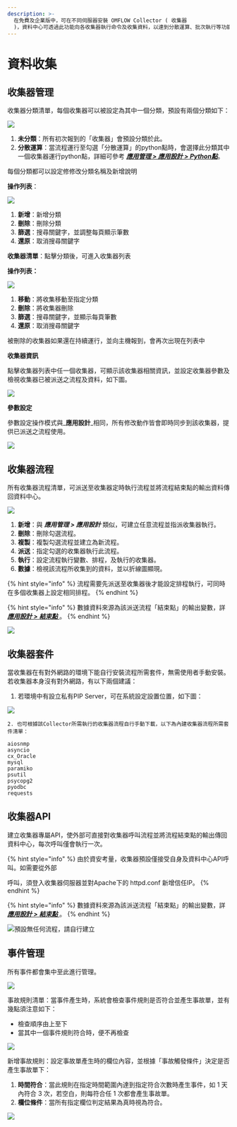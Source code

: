 ```yaml
---
description: >-
  在免費及企業版中，可在不同伺服器安裝 OMFLOW Collector ( 收集器
  )，資料中心可透過此功能向各收集器執行命令及收集資料，以達到分散運算、批次執行等功能。
---
```


# 資料收集

## 收集器管理

收集器分類清單，每個收集器可以被設定為其中一個分類，預設有兩個分類如下：

![](../.gitbook/assets/tu-pian-%20%281%29.png)

1. **未分類**：所有初次報到的「收集器」會預設分類於此。
2. **分散運算**：當流程運行至勾選「分散運算」的python點時，會選擇此分類其中一個收集器運行python點，詳細可參考 [_**應用管理 &gt; 應用設計 &gt; Python點**_](6.md#cheng-shi-ma)。

每個分類都可以設定修修改分類名稱及新增說明

**操作列表**：

![](../.gitbook/assets/tu-pian-%20%2846%29.png)

1. **新增**：新增分類
2. **刪除**：刪除分類
3. **篩選**：搜尋關鍵字，並調整每頁顯示筆數
4. **還原**：取消搜尋關鍵字

**收集器清單**：點擊分類後，可進入收集器列表

**操作列表：**

![](../.gitbook/assets/tu-pian-%20%2829%29.png)

1. **移動**：將收集移動至指定分類
2. **刪除**：將收集器刪除
3. **篩選**：搜尋關鍵字，並顯示每頁筆數
4. **還原**：取消搜尋關鍵字

被刪除的收集器如果還在持續運行，並向主機報到，會再次出現在列表中

**收集器資訊**

點擊收集器列表中任一個收集器，可顯示該收集器相關資訊，並設定收集器參數及檢視收集器已被派送之流程及資料，如下圖。

![](../.gitbook/assets/tu-pian-%20%2854%29.png)

**參數設定**

參數設定操作模式與_**應用設計**_相同，所有修改動作皆會即時同步到該收集器，提供已派送之流程使用。

![](../.gitbook/assets/tu-pian-%20%2853%29.png)

## 收集器流程

所有收集器流程清單，可派送至收集器定時執行流程並將流程結束點的輸出資料傳回資料中心。

![](../.gitbook/assets/tu-pian-%20%2855%29.png)

1. **新增**：與 _**應用管理 &gt; 應用設計**_ 類似，可建立任意流程並指派收集器執行。
2. **刪除**：刪除勾選流程。
3. **複製**：複製勾選流程並建立為新流程。
4. **派送**：指定勾選的收集器執行此流程。
5. **執行**：設定流程執行變數、排程，及執行的收集器。
6. **數據**：檢視該流程所收集到的資料，並以折線圖顯現。

{% hint style="info" %}
流程需要先派送至收集器後才能設定排程執行，可同時在多個收集器上設定相同排程。
{% endhint %}

{% hint style="info" %}
數據資料來源為該派送流程「結束點」的輸出變數，詳 [_**應用設計 &gt; 結束點**_ ](6.md#jie-shu)。
{% endhint %}

![](../.gitbook/assets/pic011.jpg)

## 收集器套件

當收集器在有對外網路的環境下能自行安裝流程所需套件，無需使用者手動安裝。若收集器本身沒有對外網路，有以下兩個建議：

1. 若環境中有設立私有PIP Server，可在系統設定設置位置，如下圖：

![](../.gitbook/assets/pipserver.png)

    2. 也可根據該Collector所需執行的收集器流程自行手動下載，以下為內建收集器流程所需套件清單：

```text
aiosnmp
asyncio
cx_Oracle
mysql
paramiko
psutil
psycopg2
pyodbc
requests
```

## 收集器API

建立收集器專屬API，使外部可直接對收集器呼叫流程並將流程結束點的輸出傳回資料中心，每次呼叫僅會執行一次。

{% hint style="info" %}
由於資安考量，收集器預設僅接受自身及資料中心API呼叫。如需要從外部

呼叫，須登入收集器伺服器並對Apache下的 httpd.conf 新增信任IP。
{% endhint %}

{% hint style="info" %}
數據資料來源為該派送流程「結束點」的輸出變數，詳 [_**應用設計 &gt; 結束點**_ ](6.md#jie-shu)。
{% endhint %}

![&#x9810;&#x8A2D;&#x7121;&#x4EFB;&#x4F55;&#x6D41;&#x7A0B;&#xFF0C;&#x8ACB;&#x81EA;&#x884C;&#x5EFA;&#x7ACB;](../.gitbook/assets/pic014.jpg)

## 事件管理

所有事件都會集中至此進行管理。

![](../.gitbook/assets/pic015.jpg)

事故規則清單：當事件產生時，系統會檢查事件規則是否符合並產生事故單，並有幾點須注意如下：

* 檢查順序由上至下
* 當其中一個事件規則符合時，便不再檢查

![](../.gitbook/assets/pic016.jpg)

新增事故規則：設定事故單產生時的欄位內容，並根據「事故觸發條件」決定是否產生事故單下：

1. **時間符合**：當此規則在指定時間範圍內達到指定符合次數時產生事件，如 1 天內符合 3 次，若空白，則每符合任 1 次都會產生事故單。
2. **欄位條件**：當所有指定欄位判定結果為真時視為符合。

![](../.gitbook/assets/pic017%20%281%29.jpg)

